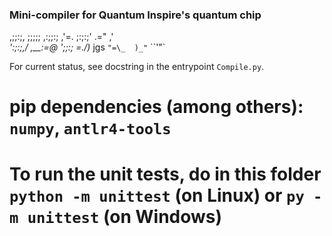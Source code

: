 ### Mini-compiler for Quantum Inspire's quantum chip

 ,;;:;,
   ;;;;;
  ,:;;:;    ,'=.
  ;:;:;' .=" ,'_\
  ':;:;,/  ,__:=@
   ';;:;  =./)_
 jgs `"=\_  )_"`
          ``'"`


For current status, see docstring in the entrypoint `Compile.py`.

# pip dependencies (among others): `numpy`, `antlr4-tools`

# To run the unit tests, do in this folder `python -m unittest` (on Linux) or `py -m unittest` (on Windows)
